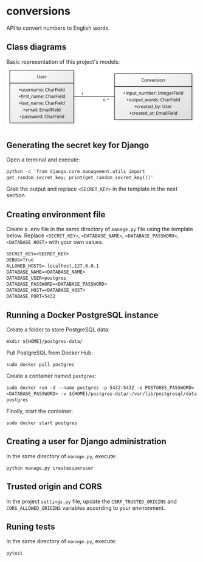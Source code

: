 # conversions

API to convert numbers to English words.

## Class diagrams

Basic representation of this project's models:
![Class diagram](https://raw.githubusercontent.com/tkrempser/conversions/main/etc/class-diagram.svg)

## Generating the secret key for Django

Open a terminal and execute:

```
python -c 'from django.core.management.utils import get_random_secret_key; print(get_random_secret_key())'
```

Grab the output and replace `<SECRET_KEY>` in the template in the next section.

## Creating environment file

Create a .env file in the same directory of `manage.py` file using the template below. Replace `<SECRET_KEY>`, `<DATABASE_NAME>`, `<DATABASE_PASSWORD>`, `<DATABASE_HOST>` with your own values.

```
SECRET_KEY=<SECRET_KEY>
DEBUG=True
ALLOWED_HOSTS=.localhost,127.0.0.1
DATABASE_NAME=<DATABASE_NAME>
DATABASE_USER=postgres
DATABASE_PASSWORD=<DATABASE_PASSWORD>
DATABASE_HOST=<DATABASE_HOST>
DATABASE_PORT=5432
```

## Running a Docker PostgreSQL instance

Create a folder to store PostgreSQL data:

```
mkdir ${HOME}/postgres-data/
```

Pull PostgreSQL from Docker Hub:

```
sudo docker pull postgres
```

Create a container named `postgres`:

```
sudo docker run -d --name postgres -p 5432:5432 -e POSTGRES_PASSWORD=<DATABASE_PASSWORD> -v ${HOME}/postgres-data/:/var/lib/postgresql/data postgres
```

Finally, start the container:

```
sudo docker start postgres
```

## Creating a user for Django administration

In the same directory of `manage.py`, execute:

```
python manage.py createsuperuser
```

## Trusted origin and CORS

In the project `settings.py` file, update the `CSRF_TRUSTED_ORIGINS` and `CORS_ALLOWED_ORIGINS` variables according to your environment.

## Runing tests

In the same directory of `manage.py`, execute:

```
pytest
```
